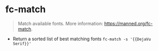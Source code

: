 # fc-match
> Match available fonts.
> More information: <https://manned.org/fc-match>.

- Return a sorted list of best matching fonts
`fc-match -s '{{DejaVu Serif}}'`
